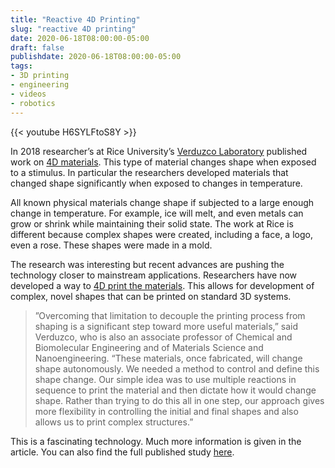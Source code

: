 ```yaml
---
title: "Reactive 4D Printing"
slug: "reactive 4D printing"
date: 2020-06-18T08:00:00-05:00
draft: false
publishdate: 2020-06-18T08:00:00-05:00
tags:
- 3D printing
- engineering
- videos
- robotics
---
```


{{< youtube H6SYLFtoS8Y >}}

In 2018 researcher’s at Rice University’s [Verduzco Laboratory][1] published work on [4D materials][1]. This type of material changes shape when exposed to a stimulus. In particular the researchers developed materials that changed shape significantly when exposed to changes in temperature.

All known physical materials change shape if subjected to a large enough change in temperature. For example, ice will melt, and even metals can grow or shrink while maintaining their solid state. The work at Rice is different because complex shapes were created, including a face, a logo, even a rose. These shapes were made in a mold.

The research was interesting but recent advances are pushing the technology closer to mainstream applications. Researchers have now developed a way to [4D print the materials][3]. This allows for development of complex, novel shapes that can be printed on standard 3D systems.

>”Overcoming that limitation to decouple the printing process from shaping is a significant step toward more useful materials,” said Verduzco, who is also an associate professor of Chemical and Biomolecular Engineering and of Materials Science and Nanoengineering. “These materials, once fabricated, will change shape autonomously. We needed a method to control and define this shape change. Our simple idea was to use multiple reactions in sequence to print the material and then dictate how it would change shape. Rather than trying to do this all in one step, our approach gives more flexibility in controlling the initial and final shapes and also allows us to print complex structures.”

This is a fascinating technology. Much more information is given in the article. You can also find the full published study [here][4].

[1]: https://verduzcolab.blogs.rice.edu
[2]: http://news.rice.edu/2018/12/20/mighty-morphing-materials-take-complex-shapes/
[3]: https://3dprint.com/268677/rice-university-researchers-develop-a-new-4d-printing-method-to-create-shapeshifting-materials/
[4]: https://pubs.acs.org/doi/10.1021/acsami.0c07331


